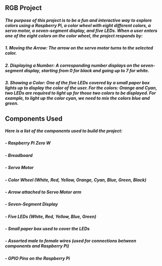 ## RGB Project
##### The purpose of this project is to be a fun and interactive way to explore colors using a Raspberry Pi, a color wheel with eight different colors, a servo motor, a seven-segment display, and five LEDs. When a user enters one of the eight colors on the color wheel, the project responds by:

##### 1. Moving the Arrow: The arrow on the servo motor turns to the selected color. 
##### 2. Displaying a Number: A corresponding number displays on the seven-segment display, starting from 0 for black and going up to 7 for white.
##### 3. Showing a Color: One of the five LEDs covered by a small paper box lights up to display the color of the user. For the colors: Orange and Cyan, two LEDs are required to light up for those two colors to be displayed. For example, to light up the color cyan, we need to mix the colors blue and green.

## Components Used
##### Here is a list of the components used to build the project:
##### - Raspberry Pi Zero W
##### - Breadboard
##### - Servo Motor
##### - Color Wheel (White, Red, Yellow, Orange, Cyan, Blue, Green, Black)
##### - Arrow attached to Servo Motor arm
##### - Seven-Segment Display
##### - Five LEDs (White, Red, Yellow, Blue, Green)
##### - Small paper box used to cover the LEDs
##### - Assorted male to female wires (used for connections between components and Raspberry Pi)
##### - GPIO Pins on the Raspberry Pi

